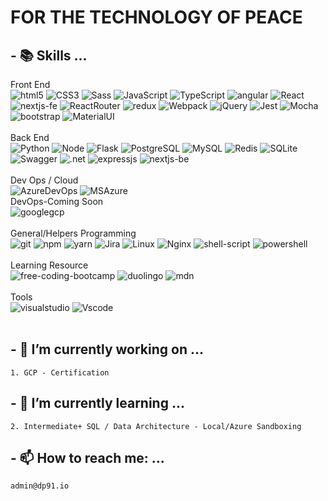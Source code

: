 # FOR THE TECHNOLOGY OF PEACE
## - 📚 Skills ...
<p> 
<div>Front End</div>
<div class="front-end-group">
    <img alt="html5" src="https://img.shields.io/badge/-HTML5-E34F26?style=flat-square&logo=html5&logoColor=white" />
    <img alt="CSS3" src="https://img.shields.io/badge/-CSS3-1572B6?style=for&logo=css3&logoColor=white" />
    <img alt="Sass" src="https://img.shields.io/badge/Sass-CC6699?style=flat-square&logo=sass&logoColor=white" />
    <img alt="JavaScript" src="https://img.shields.io/badge/-JavaScript-black?style=flat-square&logo=javascript&logoColor=gold" />
    <img alt="TypeScript" src="https://img.shields.io/badge/-TypeScript-007ACC?style=flat-square&logo=typescript&logoColor=white" />
    <img alt="angular" src="https://img.shields.io/badge/-Angular-DD0031?style=flat-square&logo=angular&logoColor=white" />
    <img alt="React" src="https://img.shields.io/badge/-React-45b8d8?style=flat-square&logo=react&logoColor=white" />
    <img alt="nextjs-fe" src="https://img.shields.io/badge/next.js-000000?style=for-the-badge&logo=nextdotjs&logoColor=white">
    <img alt="ReactRouter" src="https://img.shields.io/badge/React_Router-CA4245?style=flat-square&logo=react-router&logoColor=white" />
    <img alt="redux" src="https://img.shields.io/badge/-Redux-764ABC?style=flat-square&logo=redux&logoColor=white" />
    <img alt="Webpack" src="https://img.shields.io/badge/-Webpack-8DD6F9?style=flat-square&logo=webpack&logoColor=white" /> 
    <img alt="jQuery" src="https://img.shields.io/badge/-jQuery-0769AD?style=for&logo=jquery&logoColor=white" />
    <img alt="Jest" src="https://img.shields.io/badge/-Jest-C21325?style=flat-square&logo=jest&logoColor=white" />
    <img alt="Mocha" src="https://img.shields.io/badge/-Mocha-8D6748?style=flat-square&logo=mocha&logoColor=white" />
    <img alt="bootstrap" src="https://img.shields.io/badge/Bootstrap-563D7C?style=flat-square&logo=bootstrap&logoColor=white">
    <img alt="MaterialUI" src="https://img.shields.io/badge/-MaterialUI-0081CB?style=for&logo=material-ui&logoColor=white" />
</div>
<br />
<div>Back End</div>
<div class="back-end-group">
    <img alt="Python" src="https://img.shields.io/badge/-Python-3776AB?style=flat-square&logo=python&logoColor=white" />
    <img alt="Node" src="https://img.shields.io/badge/-Node-07C146?style=flat-square&logo=node.js&logoColor=white" />
    <img alt="Flask" src="https://img.shields.io/badge/-Flask-000000?style=for&logo=flask&logoColor=white" />
    <img alt="PostgreSQL" src="https://img.shields.io/badge/-PostgreSQL-336791?style=flat-square&logo=postgresql&logoColor=white" />
    <img alt="MySQL" src="https://img.shields.io/badge/-MySQL-4479A1?style=flat-square&logo=mysql&logoColor=white" />
    <img alt="Redis" src="https://img.shields.io/badge/-Redis-E31A31?style=flat-square&logo=redis&logoColor=white" />
    <img alt="SQLite" src="https://img.shields.io/badge/-SQLite-003B57?style=for&logo=sqlite&logoColor=white" />
    <img alt="Swagger" src="https://img.shields.io/badge/-Swagger-85EA2D?style=for&logo=swagger&logoColor=white" />
    <img alt=".net" src="https://img.shields.io/badge/.NET-5C2D91?style=flat-square&logo=.net&logoColor=white" />
    <img alt="expressjs" src="https://img.shields.io/badge/Express.js-404D59?style=flat-square">
    <img alt="nextjs-be" src="https://img.shields.io/badge/next.js-000000?style=for-the-badge&logo=nextdotjs&logoColor=white">

</div>
<br />
<div>Dev Ops / Cloud</div>
<div class="dev-ops-group">
    <img alt="AzureDevOps" src="https://img.shields.io/badge/-AzureDevOps-0078D7?style=for&logo=azuredevops&logoColor=white" />
    <img alt="MSAzure" src="https://img.shields.io/badge/Microsoft_Azure-0089D6?style=square-flat&logo=microsoft-azure&logoColor=white /">
    <div>DevOps-Coming Soon</div>
    <img alt="googlegcp" src="https://img.shields.io/badge/Google-(GCP)-232F3E?style=flat-square&logo=Google&logoColor=white">
</div>
<br />
<div class="general-programming-group">
    <div>General/Helpers Programming</div>
    <img alt="git" src="https://img.shields.io/badge/-Git-F05032?style=flat-square&logo=git&logoColor=white" />
    <img alt="npm" src="https://img.shields.io/badge/-NPM-CB3837?style=flat-square&logo=npm&logoColor=white" />
    <img alt="yarn" src="https://img.shields.io/badge/-Yarn-2C8EBB?style=flat-square&logo=yarn&logoColor=white" />
    <img alt="Jira" src="https://img.shields.io/badge/-Jira-0052CC?style=for&logo=jira&logoColor=white" />
    <img alt="Linux" src="https://img.shields.io/badge/-Linux-black?style=for&logo=linux&logoColor=FCC624" />
    <img alt="Nginx" src="https://img.shields.io/badge/-Nginx-269539?style=for&logo=nginx&logoColor=white" />
    <img alt="shell-script" src="https://img.shields.io/badge/Shell_Script-121011?style=flat-square&logo=gnu-bash&logoColor=white" />
    <img alt="powershell" src="https://img.shields.io/badge/powershell-5391FE?style=flat-square&logo=powershell&logoColor=white" />
   
</div>
<br />
<div class="learning-resource">
    <div>Learning Resource</div>
    <img alt="free-coding-bootcamp" src="https://img.shields.io/badge/freeCodeCamp-27273D?style=flat-square&logo=freecodecamp&logoColor=white">
    <img alt="duolingo" src="https://img.shields.io/badge/Duolingo-58CC02?style=flat-square&logo=Duolingo&logoColor=white">
    <img alt="mdn" src="https://img.shields.io/badge/MDN_Web_Docs-black?style=mdn&logo=mdnwebdocs&logoColor=white">
</div>
<br />
<div class="tools">
    <div>Tools</div>
    <img alt="visualstudio" src="https://img.shields.io/badge/Visual_Studio-5C2D91?style=flat-square&logo=visual%20studio&logoColor=white">
    <img alt="Vscode" src="https://img.shields.io/badge/Visual_Studio_Code-0078D4?style=flat-square&logo=visual%20studio%20code&logoColor=white">
</div>
<br />
</p>

## - 🔭 I’m currently working on ... 
    1. GCP - Certification

## - 🌱 I’m currently learning ...
    2. Intermediate+ SQL / Data Architecture - Local/Azure Sandboxing

## - 📫 How to reach me: ...
    admin@dp91.io
    
<!--
**dp-91/dp-91** is a ✨ _special_ ✨ repository because its `README.md` (this file) appears on your GitHub profile.

Here are some ideas to get you started:

- 🔭 I’m currently working on ...
- 🌱 I’m currently learning ...
- 👯 I’m looking to collaborate on ...
- 🤔 I’m looking for help with ...
- 💬 Ask me about ...
- 📫 How to reach me: ...
- 😄 Pronouns: ...
- ⚡ Fun fact: ...
-->
